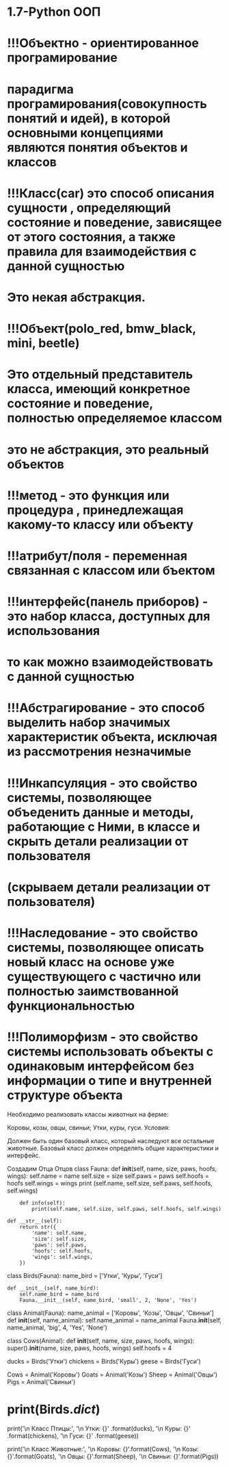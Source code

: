 # 1.7-Python  ООП
# !!!Объектно - ориентированное програмирование 
# парадигма програмирования(совокупность понятий и идей), в которой основными концепциями являются понятия объектов и классов


# !!!Класс(car) это способ описания сущности , определяющий состояние и поведение, зависящее от этого состояния, а также правила для взаимодействия с данной сущностью
# Это некая абстракция.

# !!!Объект(polo_red, bmw_black, mini, beetle) 
# Это отдельный представитель класса, имеющий конкретное состояние и поведение, полностью определяемое классом
# это не абстракция, это реальный объектов

# !!!метод - это функция или процедура , принедлежащая какому-то классу или объекту
# !!!атрибут/поля - переменная связанная с классом или бъектом

# !!!интерфейс(панель приборов) - это набор класса, доступных для использования
#                                 то как можно взаимодействовать с данной сущностью

# !!!Абстрагирование - это способ выделить набор значимых характеристик объекта, исключая из рассмотрения незначимые

# !!!Инкапсуляция - это свойство системы, позволяющее объеденить данные и методы, работающие с Ними, в классе и скрыть детали реализации от пользователя
#                   (скрываем детали реализации от пользователя)  


# !!!Наследование - это свойство системы, позволяющее описать новый класс на основе уже существующего с частично или полностью заимствованной функциональностью

# !!!Полиморфизм - это свойство системы использовать объекты с одинаковым интерфейсом без информации о типе и внутренней структуре объекта


Необходимо реализовать классы животных на ферме:

Коровы, козы, овцы, свиньи;
Утки, куры, гуси.
Условия:

Должен быть один базовый класс, который наследуют все остальные животные.
Базовый класс должен определять общие характеристики и интерфейс.

Создадим Отца Отцов 
class Fauna:
    def __init__(self, name, size, paws, hoofs, wings):
        self.name = name
        self.size = size
        self.paws = paws
        self.hoofs = hoofs
        self.wings = wings
        print (self.name, self.size, self.paws, self.hoofs, self.wings)

        def info(self):
            print(self.name, self.size, self.paws, self.hoofs, self.wings)

    def __str__(self):
        return str({
            'name': self.name,
            'size': self.size,
            'paws': self.paws,
            'hoofs': self.hoofs,
            'wings': self.wings,
        })


class Birds(Fauna):
    name_bird = ['Утки', 'Куры', 'Гуси']

    def __init__(self, name_bird):
        self.name_bird = name_bird
        Fauna.__init__(self, name_bird, 'small', 2, 'None', 'Yes')


class Animal(Fauna):
    name_animal = ['Коровы', 'Козы', 'Овцы', 'Свиньи']
    def __init__(self, name_animal):
        self.name_animal = name_animal
        Fauna.__init__(self, name_animal, 'big', 4, 'Yes', 'None')
        
class Cows(Animal):
    def __init__(self, name, size, paws, hoofs, wings):
        super().__init__(name, size, paws, hoofs, wings)
        self.hoofs = 4

   
ducks = Birds('Утки')
chickens = Birds('Куры')
geese = Birds('Гуси')

Cows = Animal('Коровы')
Goats = Animal('Козы')
Sheep = Animal('Овцы')
Pigs = Animal('Свиньи')

# print(Birds._dict_)
print('\n Класс Птицы:',
      '\n Утки: {}' .format(ducks),
      '\n Куры: {}' .format(chickens),
      '\n Гуси: {}' .format(geese))

print('\n Класс Животные:',
      '\n Коровы: {}'.format(Cows),
      '\n Козы: {}'.format(Goats),
      '\n Овцы: {}'.format(Sheep),
      '\n Свиньи: {}'.format(Pigs))
